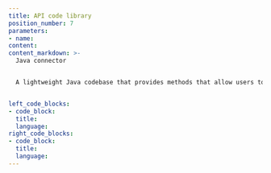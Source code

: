 ```yaml
---
title: API code library
position_number: 7
parameters:
- name:
content:
content_markdown: >-
  Java connector


  A lightweight Java codebase that provides methods that allow users to directly call the API。 TODO


left_code_blocks:
- code_block:
  title:
  language:
right_code_blocks:
- code_block:
  title:
  language:
---
```

